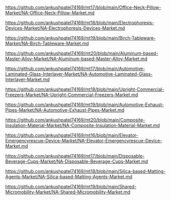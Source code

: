 <p><a href="https://github.com/ankushpatel74169/mt17/blob/main/Office-Neck-Pillow-Market/NA-Office-Neck-Pillow-Market.md">https://github.com/ankushpatel74169/mt17/blob/main/Office-Neck-Pillow-Market/NA-Office-Neck-Pillow-Market.md</a></p><p><a href="https://github.com/ankushpatel74169/mt18/blob/main/Electrophoresis-Devices-Market/NA-Electrophoresis-Devices-Market.md">https://github.com/ankushpatel74169/mt18/blob/main/Electrophoresis-Devices-Market/NA-Electrophoresis-Devices-Market.md</a></p><p><a href="https://github.com/ankushpatel74169/mt19/blob/main/Birch-Tableware-Market/NA-Birch-Tableware-Market.md">https://github.com/ankushpatel74169/mt19/blob/main/Birch-Tableware-Market/NA-Birch-Tableware-Market.md</a></p><p><a href="https://github.com/ankushpatel74169/mt20/blob/main/Aluminum-based-Master-Alloy-Market/NA-Aluminum-based-Master-Alloy-Market.md">https://github.com/ankushpatel74169/mt20/blob/main/Aluminum-based-Master-Alloy-Market/NA-Aluminum-based-Master-Alloy-Market.md</a></p><p><a href="https://github.com/ankushpatel74169/mt17/blob/main/Automotive-Laminated-Glass-Interlayer-Market/NA-Automotive-Laminated-Glass-Interlayer-Market.md">https://github.com/ankushpatel74169/mt17/blob/main/Automotive-Laminated-Glass-Interlayer-Market/NA-Automotive-Laminated-Glass-Interlayer-Market.md</a></p><p><a href="https://github.com/ankushpatel74169/mt18/blob/main/Upright-Commercial-Freezers-Market/NA-Upright-Commercial-Freezers-Market.md">https://github.com/ankushpatel74169/mt18/blob/main/Upright-Commercial-Freezers-Market/NA-Upright-Commercial-Freezers-Market.md</a></p><p><a href="https://github.com/ankushpatel74169/mt19/blob/main/Automotive-Exhaust-Pipes-Market/NA-Automotive-Exhaust-Pipes-Market.md">https://github.com/ankushpatel74169/mt19/blob/main/Automotive-Exhaust-Pipes-Market/NA-Automotive-Exhaust-Pipes-Market.md</a></p><p><a href="https://github.com/ankushpatel74169/mt20/blob/main/Composite-Insulation-Material-Market/NA-Composite-Insulation-Material-Market.md">https://github.com/ankushpatel74169/mt20/blob/main/Composite-Insulation-Material-Market/NA-Composite-Insulation-Material-Market.md</a></p><p><a href="https://github.com/ankushpatel74169/mt16/blob/main/Elevator-Emergencyrescue-Device-Market/NA-Elevator-Emergencyrescue-Device-Market.md">https://github.com/ankushpatel74169/mt16/blob/main/Elevator-Emergencyrescue-Device-Market/NA-Elevator-Emergencyrescue-Device-Market.md</a></p><p><a href="https://github.com/ankushpatel74169/mt17/blob/main/Disposable-Beverage-Cups-Market/NA-Disposable-Beverage-Cups-Market.md">https://github.com/ankushpatel74169/mt17/blob/main/Disposable-Beverage-Cups-Market/NA-Disposable-Beverage-Cups-Market.md</a></p><p><a href="https://github.com/ankushpatel74169/mt18/blob/main/Silica-based-Matting-Agents-Market/NA-Silica-based-Matting-Agents-Market.md">https://github.com/ankushpatel74169/mt18/blob/main/Silica-based-Matting-Agents-Market/NA-Silica-based-Matting-Agents-Market.md</a></p><p><a href="https://github.com/ankushpatel74169/mt19/blob/main/Shared-Micromobility-Market/NA-Shared-Micromobility-Market.md">https://github.com/ankushpatel74169/mt19/blob/main/Shared-Micromobility-Market/NA-Shared-Micromobility-Market.md</a></p>
